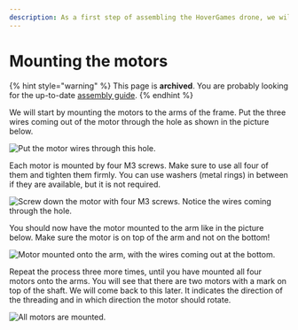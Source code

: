 ```yaml
---
description: As a first step of assembling the HoverGames drone, we will mount the motors.
---
```


# Mounting the motors

{% hint style="warning" %}
This page is **archived**. You are probably looking for the up-to-date [assembly guide](../../userguide/assembly/).
{% endhint %}

We will start by mounting the motors to the arms of the frame. Put the three wires coming out of the motor through the hole as shown in the picture below.&#x20;

![Put the motor wires through this hole.](../../.gitbook/assets/s500assemblymotorwires.jpg)

Each motor is mounted by four M3 screws. Make sure to use all four of them and tighten them firmly. You can use washers (metal rings) in between if they are available, but it is not required.

![Screw down the motor with four M3 screws. Notice the wires coming through the hole.](../../.gitbook/assets/s500assemblymotorscrews.jpg)

You should now have the motor mounted to the arm like in the picture below. Make sure the motor is on top of the arm and not on the bottom!

![Motor mounted onto the arm, with the wires coming out at the bottom.](../../.gitbook/assets/img\_20181017\_134949.jpg)

Repeat the process three more times, until you have mounted all four motors onto the arms. You will see that there are two motors with a mark on top of the shaft. We will come back to this later. It indicates the direction of the threading and in which direction the motor should rotate.

![All motors are mounted.](../../.gitbook/assets/s500assemblymotorfour.jpg)
